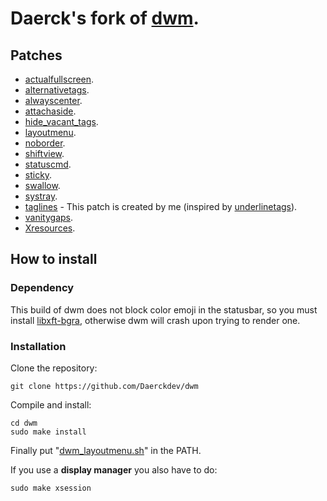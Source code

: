 # Daerck's fork of [dwm](https://dwm.suckless.org/).

## Patches

- [actualfullscreen](https://dwm.suckless.org/patches/actualfullscreen/).
- [alternativetags](https://dwm.suckless.org/patches/alternativetags/).
- [alwayscenter](https://dwm.suckless.org/patches/alwayscenter/).
- [attachaside](https://dwm.suckless.org/patches/attachaside/).
- [hide\_vacant\_tags](https://dwm.suckless.org/patches/hide_vacant_tags/).
- [layoutmenu](https://dwm.suckless.org/patches/layoutmenu/).
- [noborder](https://dwm.suckless.org/patches/noborder/).
- [shiftview](https://lists.suckless.org/dev/1104/7590.html).
- [statuscmd](https://dwm.suckless.org/patches/statuscmd/).
- [sticky](https://dwm.suckless.org/patches/sticky/).
- [swallow](https://dwm.suckless.org/patches/swallow/).
- [systray](https://dwm.suckless.org/patches/systray/).
- [taglines](https://github.com/Daerckdev/dwm/blob/master/patches/dwm-taglines-6.2.diff) - This patch is created by me (inspired by [underlinetags](https://dwm.suckless.org/patches/underlinetags/)).
- [vanitygaps](https://dwm.suckless.org/patches/vanitygaps/).
- [Xresources](https://dwm.suckless.org/patches/xresources/).

## How to install

### Dependency

This build of dwm does not block color emoji in the statusbar, so you must install [libxft-bgra](https://gitlab.freedesktop.org/xorg/lib/libxft), otherwise dwm will crash upon trying to render one.

### Installation

Clone the repository:

```
git clone https://github.com/Daerckdev/dwm
```

Compile and install:

```
cd dwm
sudo make install
```

Finally put "[dwm\_layoutmenu.sh](https://github.com/Daerckdev/dwm/blob/master/dwm_layoutmenu.sh)" in the PATH.

If you use a __display manager__ you also have to do:

```
sudo make xsession
```


